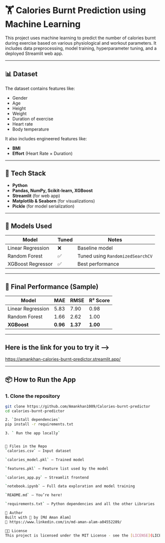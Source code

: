 # 🏋️ Calories Burnt Prediction using Machine Learning

This project uses machine learning to predict the number of calories burnt during exercise based on various physiological and workout parameters. It includes data preprocessing, model training, hyperparameter tuning, and a deployed Streamlit web app.

---

## 📊 Dataset

The dataset contains features like:

- Gender
- Age
- Height
- Weight
- Duration of exercise
- Heart rate
- Body temperature

It also includes engineered features like:
- **BMI**
- **Effort** (Heart Rate × Duration)

---

## 🚀 Tech Stack

- **Python**
- **Pandas, NumPy, Scikit-learn, XGBoost**
- **Streamlit** (for web app)
- **Matplotlib & Seaborn** (for visualizations)
- **Pickle** (for model serialization)

---

## 🧠 Models Used

| Model                 | Tuned | Notes |
|----------------------|-------|-------|
| Linear Regression     | ❌    | Baseline model |
| Random Forest         | ✅    | Tuned using `RandomizedSearchCV` |
| XGBoost Regressor     | ✅    | Best performance |

---

## 🎯 Final Performance (Sample)

| Model             | MAE   | RMSE  | R² Score |
|------------------|-------|-------|----------|
| Linear Regression| 5.83  | 7.90  | 0.98     |
| Random Forest     | 1.66  | 2.62  | 1.00     |
| **XGBoost**       | **0.96**  | **1.37**  | **1.00** |

---

## Here is the link for you to try it -->
https://amankhan-calories-burnt-predictor.streamlit.app/

------

## 📦 How to Run the App

### 1. Clone the repository

```bash
git clone https://github.com/Amankhan1009/Calories-burnt-predictor
cd calories-burnt-predictor

2. `Install dependencies`
pip install -r requirements.txt

3. ` Run the app locally`


📁 Files in the Repo
`calories.csv` – Input dataset

`calories_model.pkl` – Trained model

`features.pkl` – Feature list used by the model

`calories_app.py` – Streamlit frontend

`notebook.ipynb` – Full data exploration and model training

`README.md` – You’re here!

`requirements.txt` – Python dependencies and all the other Libraries

🙌 Author
Built with 💚 by [Md Aman Alam]
🔗 https://www.linkedin.com/in/md-aman-alam-a04552289/ 

👩‍💻 License
This project is licensed under the MIT License - see the [LICENSE](LICENSE) file for details.
